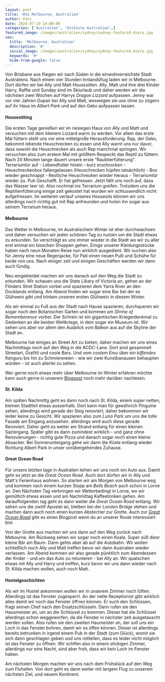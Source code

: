 ```yaml
---
layout: post
title: '#31 Melbourne, Australien'
author: Pati
date: 2024-07-19 14:00:00
categories: ['Australien', 'Ostküste Australien',]
featured_image: /images/australien/sydney/sydney-featured-diary.jpg
seo:
  title: 'Melbourne, Australien'
  description: '#'
  social_image: /images/australien/sydney/sydney-featured-diary.jpg
  keywords: '#'
  hide-from-google: false
---
```

Von Brisbane aus fliegen wir nach Süden in die einwohnerreichste Stadt Australiens. Nach einem vier Stunden Innlandsflug laden wir in Melbourne. Dort dürfen wir bei Ally und Matt *Housesitten*. Ally, Matt und ihre drei Kinder Harry, Raffie und Sunday sind im Skiurlaub und daher werden wir die nächsten zwei Wochen auf Harrys *Dragon Lizzard* aufpassen. Jenny war vor vier Jahren Oupair bei Ally und Matt, weswegen sie uns ohne zu zögern auf ihr Haus im *Albert Park* und auf den Geko aufpassen lassen. 

#### Housesitting
Die ersten Tage genießen wir im riesiegen Haus von Ally und Matt und versuchen mit dem kleinem Lizzard warm zu werden. Vor allem das erste Mal füttern stellt uns vor eine mittelgroße Herausforderung. Rap, der Geko, bekommt lebende Heuschrecken zu essen und Ally warnt uns nur davor, dass sowohl die Heuschrecken als auch Rep manchmal springen. Wir versuchen also zum erstem Mal mit größtem Respeckt das Reptil zu füttern. Nach 20 Minuten lange dauert unsere erste "Raubtierfütterung". Terrariumtür auf - Lebendfutter hinein - kurz erschrocken - Heuschreckenbox fallengelassen (Heuschrecken hüpfen tatsächlich) - Box wieder geschnappt - Restliche Heuschrecken wieder heraus - Terrariumtür wieder zu. Puh Geschafft. Er hat gefressen. Jetzt fällt uns noch auf, dass das Wasser leer ist. Also nochmal ins Terrarium greifen. Trotzdem uns die Reptilienfütterung einige zeit gekostet hat wurden wir schlussendlich nicht aufgefressen. Im weiteren verlauf unseres Housesits können wir uns allerdings noch richtig gut mit Rap anfreunden und holen ihn sogar aus seinem Terrarium heraus. 

<!-- rap foto -->

#### Melbourne
Das Wetter in Melbourne, im Australischem Winter ist eher durchwachsen und daher versuchen wir jeden schönen Tag zu nutzen um die Stadt etwas zu erkunden. So verschlägt es uns immer wieder in die Stadt wo wir zu aller erst einmal ein bisschen Shoppen gehen. Einige unserer Kleidungsstücke haben nach neun Monaten Reise nun wirklich ausgedient. Wir suchen also für Jenny eine neue Regenjacke, für Pati einen neuen Pulli und Schühe für beide von uns. Nach einiger zeit und einigen Geschäften werden wir dann auch fündig. 

<!-- skyline?? -->

Neu eingekleidet machen wir uns danach auf den Weg die Stadt zu erkunden. Wir schauen uns die State Libary of Victoria an, gehen an der Flinders Stret Station vorbei und spazieren dem Yarra River an den Docklands entlang. Am Abend finden wir sogar eine Bar bei der es Glühwein gibt und trinken unseren ersten Glühwein in diesem Winter. 

<!-- state libary und flinders street station foto -->

Als wir einmal zu Fuß aus der Stadt nach Hause spazieren, durchqueren wir sogar noch den Botanischen Garten und kommen am *Shrine of Rememberence* vorbei. Der Schrein ist ein gigantischen Kriegerdenkmal zu Gedenken an die beiden Weltkriege, in dem sogar ein Museum ist. Wir sehen uns aber vor allem den Ausblick vom Balkon aus auf die Skyline der Stadt an. 

<!-- Botanical und Shrine -->

Melbourne hat einiges an Street Art zu bieten, daher machen wir uns eines Nachmittags noch auf den Weg in die ACDC-Lane. Dort sind gesammelt Streetart, Grafitti und coole Bars. Und vom *coolem Emu* über ein *kiffendes Kanguru* bis hin zu Schmierereien - wie wir zwei Kunstbanausen behaupten würden - ist auch allerlei zu sehen. 

<!-- streetart -->

Wer gerne noch etwas mehr über Melbourne im Winter erfahren möchte kann auch gerne in unserem [Blogpost](/_posts/2024-07-12-melbourne-im-winter.md) noch mehr darüber nachlesen. 

#### St. Kilda
Am späten Nachmittg geht es dann noch nach St. Kilda, einem super netten, kleinen Stadtteil etwas ausserhalb. Dort kann man für gewöhnich Pinguine sehen, allerdings wird gerade der Steg renoviert, daher bekommen wir leider keine zu Gesicht. Wir spazieren also zum *Luna Park* um uns die tolle Fasade am Eingang anzusehen. allerdings wird auch diese gerade Renoviert. Daher geht es weiter am Strand entlang für einen kleinen Saziergang. Später gibt es dann zumindest wirklich - und ganz ohne Renovierungen - richtig gute Pizza und danach sogar noch einen kleine Absacker. Bei Sonnenuntergang gehe wir dann die Küste entlang wieder Richtung Albert Park in unser vorübergehendes Zuhause. 

<!-- st kilda fotos -->

#### Great Ocean Road
Für unsere letzten tage in Australien leihen wir uns noch ein Auto aus. Damit geht es jetzt an die *Great Ocean Road*. Auch dort dürfen wir in Ally und Matt's Ferienhaus wohnen. So starten wir am Morgen von Melbourne weg und kommen nach einem kurzen Stopp am *Bells Beach* auch schon in Lorne an. Den Nächsten Tag verbringen wir Wetterbedingt in Lorne, wo wir gemütlich etwas essen und am Nachmittag Kaffeetrinken gehen. Am darauffolgenden tag geht es dann weiter die *Great Ocean Road* entlang. Wir sehen uns die zwölf Apostel an, bleiben bei der London Bridge stehen und machen dann auch noch einen kurzen Abstecher zur Grotte. Auch zur [*Great Ocean Road*](/_posts/2019-07-14-great-ocean-road.md) gibt es einen Blogpost wenn du an unserer Route interessiert bist. 

<!-- great ocean road fotos -->

Von der Grotte aus machen wir uns dann auf den Weg zurück nach Mebourne. Am Rückweg sehen wir sogar noch einen Koala. Super süß diesr kleine Bär am Baum. Dann gehts aber ab auf die Autobahn. Wir wollen schließlich noch Ally und Matt treffen bevor wir dann Australien wieder verlassen. Am Abend kommen wir also gerade pünktlich zum Abendessen der Knder - und um das Auto zu retunieren - bei Ally an. Wir quatschen etwas mit Ally und Harry und treffen, kurz bevor wir uns dann wieder nach St. Kilda machen wollen, auch noch Matt. 

#### Hostelgeschichten
Als wir im Hostel ankommen wollen wir in unserem Zimmer noch lüften. Allerdings ist das Fenster zugesperrt. An der nette Rezeptionist gibt wirklich alles damit wir noch das Fenster öffnen können. Er such den Schlüssen, fragt seinen Chef nach den Ersatzschlüsseln. Dann rufen sie den Hausmeister an, um an die Schlüssel zu kommen. Dieser hat die Schlüssel allerdings schon weggeworfen, da die Fenster in nächster zeit ausgetauscht werden sollen. Also rufen sie den zweiten Haumeister an, der soll uns ein Loch in das Fenster bohren, damit wir es öffen können. Dieser ist allerdings bereits betrunken in irgend einem Pub in der Stadt (zum Glück), womit sie sich dann geschlagen geben und uns mitteilen, dass es leider nicht möglich ist das Fenster zu öffnen. Wir schlfen also in einem stickigen Zimmer, allerdings nur eine Nacht, sind aber froh, dass wir kein Loch im Fenster haben. 

Am nächsten Morgen machen wir uns nach dem Frühstück auf den Weg zum Fluhafen. Von dort geht es dann weiter mit langem Flug zu unserem nächsten Ziel, und neuem Kontinent. 
